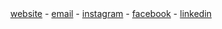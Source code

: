 <div align="center">
  <a href="https://haikel.app" target="blank" rel="noopener noreferrer">website</a> - 
  <a href="mailto:halo@haikel.app" target="blank" rel="noopener noreferrer">email</a> - 
  <a href="https://instagram.com/ekel.tsx" rel="noopener noreferrer">instagram</a> -
  <a href="https://facebook.com/kelgfx" rel="noopener noreferrer">facebook</a> - 
  <a href="https://www.linkedin.com/in/haikel/" rel="noopener noreferrer">linkedin</a>
</div>
